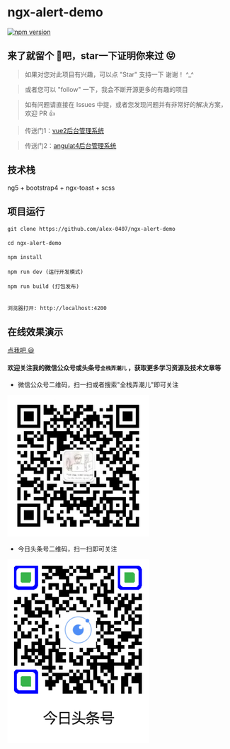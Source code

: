 # ngx-alert-demo
[![npm version](https://img.shields.io/npm/v/ngx-modal-dialog.svg)](https://www.npmjs.com/package/ngx-alert)

## 来了就留个 :feet:吧，star一下证明你来过  :stuck_out_tongue_closed_eyes:

>  如果对您对此项目有兴趣，可以点 "Star" 支持一下 谢谢！ ^_^

>  或者您可以 "follow" 一下，我会不断开源更多的有趣的项目

>  如有问题请直接在 Issues 中提，或者您发现问题并有非常好的解决方案，欢迎 PR 👍

>  传送门1：[vue2后台管理系统](https://github.com/Alex-0407/vue2-admin-grace)

>  传送门2：[angulat4后台管理系统](https://github.com/Alex-0407/ng4-grace)

## 技术栈

ng5 + bootstrap4 + ngx-toast + scss


## 项目运行

```
git clone https://github.com/alex-0407/ngx-alert-demo

cd ngx-alert-demo  

npm install

npm run dev (运行开发模式)

npm run build (打包发布)


浏览器打开: http://localhost:4200

```

## 在线效果演示

[点我吧 :smiley:](https://alex-0407.github.io/ngx-alert)


#### 欢迎关注我的微信公众号或头条号`全栈弄潮儿` ，获取更多学习资源及技术文章等

* 微信公众号二维码，扫一扫或者搜索"全栈弄潮儿"即可关注

<img src="https://github.com/alex-0407/sinacloud-node/blob/master/fullstack-8cm.jpg" width="320px" style="display:inline;">

* 今日头条号二维码，扫一扫即可关注

<img src="https://github.com/alex-0407/node-demo/blob/master/toutiao.jpg" width="320px" style="display:inline;">
